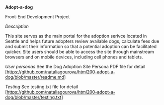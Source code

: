 **Adopt-a-dog**

Front-End Development Project

_Description_

This site serves as the main portal for the adoption serivce located in Seattle and helps future adopters review available dogs, calculate fees due and submit
their information so that a potential adoption can be facilitated quicker. Site users should be able to access the site through mainstream browsers and on mobile 
devices, including cell phones and tablets.


_User personas_
See the Dog Adoption Site Persona PDF file for detail
[https://github.com/nataliagourova/html200-adopt-a-dog/blob/master/readme.md]

_Testing_
See testing.txt file for detail
[https://github.com/nataliagourova/html200-adopt-a-dog/blob/master/testing.txt]
